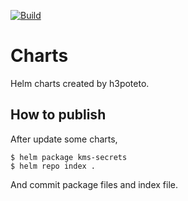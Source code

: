[![Build](https://github.com/h3poteto/charts/actions/workflows/build.yml/badge.svg)](https://github.com/h3poteto/charts/actions/workflows/build.yml)

# Charts

Helm charts created by h3poteto.

## How to publish
After update some charts,

```
$ helm package kms-secrets
$ helm repo index .
```

And commit package files and index file.
